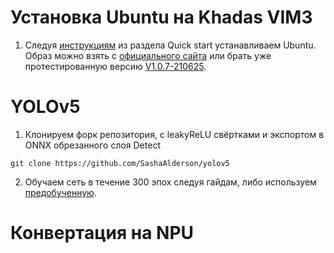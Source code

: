 # Установка Ubuntu на Khadas VIM3
1. Следуя [инструкциям](https://docs.khadas.com/linux/vim3/index.html) из раздела Quick start устанавливаем Ubuntu. Образ можно взять с [официального сайта](https://docs.khadas.com/linux/firmware/Vim3UbuntuFirmware.html) или брать уже 
протестированную версию [V1.0.7-210625](https://drive.google.com/drive/folders/1FUXloO80ecwliYHQxfVgwSeL5ceh2Hhl?usp=sharing).
# YOLOv5
1. Клонируем форк репозитория, с leakyReLU свёртками и экспортом в ONNX обрезанного слоя Detect
```
git clone https://github.com/SashaAlderson/yolov5
```
2. Обучаем сеть в течение 300 эпох следуя гайдам, либо используем [предобученную](https://drive.google.com/drive/folders/1wlErIkcGLRwXylHBNNuMXS2gnXjkixCY?usp=sharing).
# Конвертация на NPU
